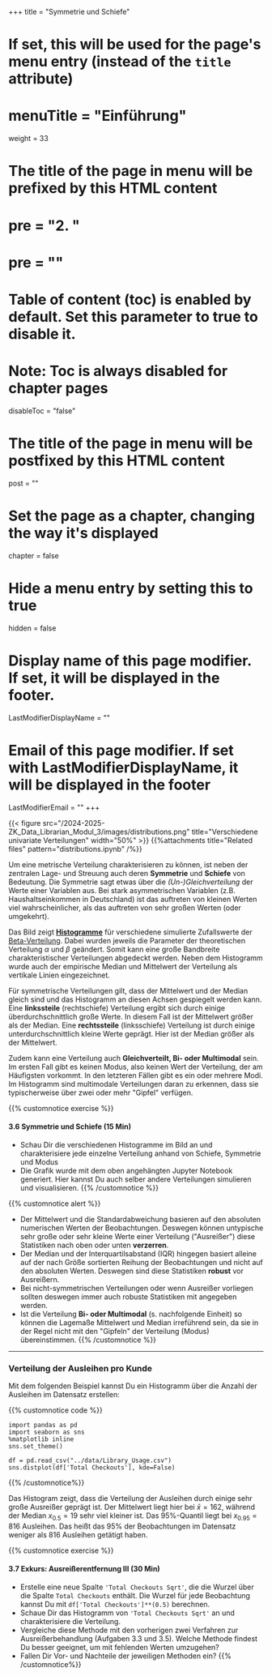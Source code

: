 +++
title = "Symmetrie und Schiefe"
# If set, this will be used for the page's menu entry (instead of the `title` attribute)
# menuTitle = "Einführung"
weight = 33
# The title of the page in menu will be prefixed by this HTML content
# pre = "<b>2. </b>"
# pre = "<i class='fab fa-github'></i>"
# Table of content (toc) is enabled by default. Set this parameter to true to disable it.
# Note: Toc is always disabled for chapter pages
disableToc = "false"

# The title of the page in menu will be postfixed by this HTML content
post = ""
# Set the page as a chapter, changing the way it's displayed
chapter = false
# Hide a menu entry by setting this to true
hidden = false
# Display name of this page modifier. If set, it will be displayed in the footer.
LastModifierDisplayName = ""
# Email of this page modifier. If set with LastModifierDisplayName, it will be displayed in the footer
LastModifierEmail = ""
+++

{{< figure src="/2024-2025-ZK_Data_Librarian_Modul_3/images/distributions.png" title="Verschiedene univariate  Verteilungen" width="50%" >}}
{{%attachments title="Related files"
pattern="distributions.ipynb" /%}}

Um eine metrische Verteilung charakterisieren zu können, ist neben der zentralen Lage- und Streuung auch deren **Symmetrie** und **Schiefe** von Bedeutung. Die Symmetrie sagt etwas über die *(Un-)Gleichverteilung* der Werte einer Variablen aus. Bei stark asymmetrischen Variablen (z.B. Haushaltseinkommen in Deutschland) ist das auftreten von kleinen Werten viel wahrscheinlicher, als das auftreten von sehr großen Werten (oder umgekehrt).

Das Bild zeigt [**Histogramme**](https://de.wikipedia.org/wiki/Histogramm) für verschiedene simulierte Zufallswerte der [Beta-Verteilung](https://de.wikipedia.org/wiki/Beta-Verteilung). Dabei wurden jeweils die Parameter der theoretischen Verteilung $\alpha$ und $\beta$ geändert. Somit kann eine große Bandbreite charakteristischer Verteilungen abgedeckt werden. Neben dem Histogramm wurde auch der empirische Median und Mittelwert der Verteilung als vertikale Linien eingezeichnet.

Für symmetrische Verteilungen gilt, dass der Mittelwert und der Median gleich sind und das Histogramm an diesen Achsen gespiegelt werden kann. Eine **linkssteile** (rechtschiefe) Verteilung ergibt sich durch einige überdurchschnittlich große Werte. In diesem Fall ist der Mittelwert größer als der Median. Eine **rechtssteile** (linksschiefe) Verteilung ist durch einige unterdurchschnittlich kleine Werte geprägt. Hier ist der Median größer als der Mittelwert.

Zudem kann eine Verteilung auch **Gleichverteilt, Bi- oder Multimodal** sein. Im ersten Fall gibt es keinen Modus, also keinen Wert der Verteilung, der am Häufigsten vorkommt. In den letzteren Fällen gibt es ein oder mehrere Modi. Im Histogramm sind multimodale Verteilungen daran zu erkennen, dass sie typischerweise über zwei oder mehr "Gipfel" verfügen.


{{% customnotice exercise %}}

#### 3.6 Symmetrie und Schiefe (15 Min)
- Schau Dir die verschiedenen Histogramme im Bild an und charakterisiere jede einzelne Verteilung anhand von Schiefe, Symmetrie und Modus
- Die Grafik wurde mit dem oben angehängten Jupyter Notebook generiert. Hier kannst Du auch selber andere Verteilungen simulieren und visualisieren.
{{% /customnotice %}}

{{% customnotice alert %}}
- Der Mittelwert und die Standardabweichung basieren auf den absoluten numerischen Werten der Beobachtungen. Deswegen können untypische sehr große oder sehr kleine Werte einer Verteilung ("Ausreißer") diese Statistiken nach oben oder unten **verzerren**.
- Der Median und der Interquartilsabstand (IQR) hingegen basiert alleine auf der nach Größe sortierten Reihung der Beobachtungen und nicht auf den absoluten Werten. Deswegen sind diese Statistiken **robust** vor Ausreißern.
- Bei nicht-symmetrischen Verteilungen oder wenn Ausreißer vorliegen sollten deswegen immer auch robuste Statistiken mit angegeben werden.
- Ist die Verteilung **Bi- oder Multimodal** (s. nachfolgende Einheit) so können die Lagemaße Mittelwert und Median irreführend sein, da sie in der Regel nicht mit den "Gipfeln" der Verteilung (Modus) übereinstimmen.
{{% /customnotice %}}

---

### Verteilung der Ausleihen pro Kunde

Mit dem folgenden Beispiel kannst Du ein Histogramm über die Anzahl der Ausleihen im Datensatz erstellen:

{{% customnotice code %}}
```
import pandas as pd
import seaborn as sns
%matplotlib inline
sns.set_theme()

df = pd.read_csv("../data/Library_Usage.csv")
sns.distplot(df['Total Checkouts'], kde=False)
```
{{% /customnotice%}}

Das Histogram zeigt, dass die Verteilung der Ausleihen durch einige sehr große Ausreißer geprägt ist. Der Mittelwert liegt hier bei $\bar{x} = 162$, während der Median $x_{0.5} = 19$ sehr viel kleiner ist. Das 95%-Quantil liegt bei $x_{0.95} = 816$ Ausleihen. Das heißt das 95% der Beobachtungen im Datensatz weniger als 816 Ausleihen getätigt haben.

{{% customnotice exercise %}}

#### 3.7 Exkurs: Ausreißerentfernung III (30 Min)

- Erstelle eine neue Spalte `'Total Checkouts Sqrt'`, die die Wurzel über die Spalte `Total Checkouts` enthält. Die Wurzel für jede Beobachtung kannst Du mit `df['Total Checkouts']**(0.5)` berechnen.
- Schaue Dir das Histogramm von `'Total Checkouts Sqrt'` an und charakterisiere die Verteilung.
- Vergleiche diese Methode mit den vorherigen zwei Verfahren zur Ausreißerbehandlung (Aufgaben 3.3 und 3.5). Welche Methode findest Du besser geeignet, um mit fehlenden Werten umzugehen? 
- Fallen Dir Vor- und Nachteile der jeweiligen Methoden ein?
{{% /customnotice%}}
